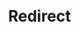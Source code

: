 ﻿---
layout: src/layouts/Redirect.astro
title: Redirect
redirect: https://octopus.com/docs/best-practices/self-hosted/high-availability
pubDate:  2023-01-01
navSearch: false
navSitemap: false
navMenu: false
---